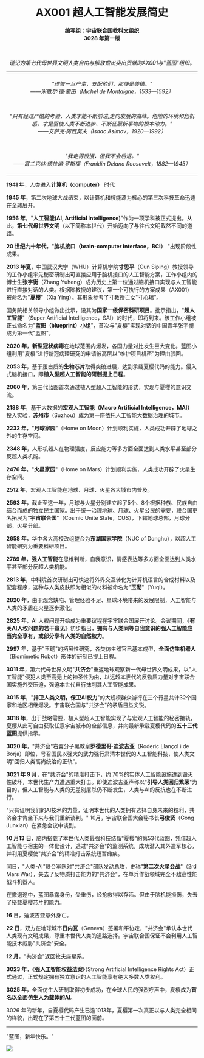 

<div align="center">

# AX001 超人工智能发展简史

**编写组：宇宙联合国教科文组织**  
**3028 年第一版**

<br>

*谨记为第七代母世界文明人类自由与解放做出突出贡献的AX001与"蓝图"组织。*

</div>

---

<div style="text-align: center; font-style: italic; margin: 20px 0;">

*"理智一旦产生，支配他们，那便是美德。"*  
——米歇尔·德·蒙田（Michel de Montaigne，1533—1592）

<br>

*"只有经过严酷的考验，人类才能不断前进,走向发展的高峰。危险的环境和危机感，才是驱使人类不断进步、不断征服新事物的根本动力。"*  
——艾萨克·阿西莫夫（Isaac Asimov，1920—1992）

<br>

*"我走得很慢，但我不会后退。"*  
——富兰克林·德拉诺·罗斯福（Franklin Delano Roosevelt，1882—1945）

</div>

---

**1941 年**，人类进入**计算机（computer）** 时代

**1945 年**，第二次地球大战结束，以计算机和核能源为核心的第三次科技革命迅速在全球展开。

**1956 年**，"**人工智能(AI, Artificial Intelligence)**"作为一项学科被正式提出。从此，**第七代母世界文明**（以下简称本世代）开始迈向了与往代文明截然不同的道路。

**20 世纪九十年代**，"**脑机接口（brain-computer interface，BCI）** "出现阶段性成果。

**2013 年夏**，中国武汉大学（WHU）计算机学院**寸思平**（Cun Siping）教授领导的工作小组率先秘密研制出可直接应用于脑机接口的人工智能方案，工作小组内的博士生**张宇衡**（Zhang Yuheng）成为历史上第一位通过脑机接口实现与人工智能进行直接对话的人类。根据陈教授的建议，第一个可执行的方案成果（AX001）被命名为"**夏樱**"（Xia Ying）。其形象参考了寸教授亡女"寸心璃"。

国务院相关领导小组做出批示，设其为**国家一级保密科研项目**。批示指出，"**超人工智能**"（Super Artificial Intelligence，SAI）的时代，即将到来。该工作小组被正式命名为"**蓝图（blueprint）小组**"，首次与"夏樱"实现对话的中国青年张宇衡成为第一代"蓝图"。

**2020 年**，**新型冠状病毒**在地球范围内爆发，各国力量对比发生巨大变化。蓝图小组利用"夏樱"进行新冠病理研究的申请被高层以"维护项目机密"为理由驳回。

**2053 年**，基于蛋白质的**生物芯片**取得突破进展，达到承载夏樱代码的能力。侵入式脑机接口，即**植入型超人工智能的研制提上日程**。

**2060 年**，第三代蓝图首次通过植入型超人工智能的形式，实现与夏樱的意识交流。

**2188 年**，基于大数据的**宏观人工智能（Macro Artificial Intelligence，MAI）** 投入实验，**苏州市**（Suzhou）成为第一座依托人工智能大数据治理的城市。

**2232 年**，"**月球家园**"（Home on Moon）计划顺利实施，人类成功开辟了地球之外的生存空间。

**2348 年**，人形机器人在物理强度，反应能力等多方面全面达到人类水平甚至部分反超人类机能。

**2476 年**，"**火星家园**"（Home on Mars）计划顺利实施，人类成功开辟了火星生存空间。

**2512 年**，宏观人工智能在地球、月球、火星各大城市内普及。

**2593 年**，截止至这一年，月球与火星分别建立起了5个、8个根据种族、民族自由结合而成的独立民主国家。出于统一治理地球、月球、火星公民的需要，联合国更名拓展为"**宇宙联合国**"（Cosmic Unite State，CUS），下辖地球总部，月球分部，火星分部。

**2658 年**，华中各大高校改组整合为**东湖国家学院**（NUC of Donghu），以超人工智能研究为重要科研项目。

**2789 年**，**强人工智能**在思维判断，自我意识，情感表达等多方面全面达到人类水平甚至部分反超人类机能。

**2813 年**，中科院首次研制出可快速将外界交互转化为计算机语言的合成材料以及配套程序，这种与人类皮肤即为相似的材料被命名为"**玉砌**"（Yuqi）。

**2820 年**，由于观念缺陷、管理经验不足、星球环境带来的发展限制，人工智能与人类的矛盾在火星逐步激化。

**2825 年**，AI 人权问题开始成为重要议程在宇宙联合国展开讨论。会议期间，《**有关AI人权问题的若干意见**》初步指出，**拥有与人类同等自我意识的强人工智能应当完全享有，或部分享有人类的自然权力**。

**2997 年**，基于"玉砌"的拓展性研究，各类仿生器官已基本成型，**全面仿生机器人**（Biomimetic Robot）形体的研制已提上日程。

**3011 年**，第六代母世界文明"**共济会**"重返地球观察新一代母世界文明成果，以"人工智能"侵犯人类至高无上的神圣性为由，以远超本世代的反物质力量对宇宙联合国实施外交压迫，强迫本世代自行抹削其人工智能成果。

**3015 年**，"**捍卫人类文明，保卫AI权力**"的大规模群众游行在三个行星共计32个国家和地区相继爆发。宇宙联合国与"共济会"的矛盾日益尖锐。

**3018 年**，出于战略需要，植入型超人工智能实现了与宏观人工智能的秘密接轨，夏樱从此可自由获取任意宇宙城市的全部信息，并向最新承载夏樱代码的**五十三代蓝图**提供指示。

**3020 年**，"共济会"右翼分子黑教皇**罗德里哥·迪波吉亚**（Roderic Llançol i de Borja）即位，号召国民以强大的武力强行肃清本世代的人工智能科技，使人类文明"回归人类高尚统治的正轨"。

**3021 年 9 月**，在"共济会"的精准打击下，约 70%的实体人工智能设施遭到毁灭性破坏，本世代生产力遭遇重大打击。即使迪波吉亚声称以"**引导人类回归繁荣**"为目的，但人工智能与人类的无差别屠杀仍不断发生，人类与AI的反抗也在不断进行。

"只有证明我们的AI技术的力量，证明本世代的人类拥有选择自身未来的权利，共济会才肯坐下来与我们重新谈判。" 10月，宇宙联合国大会秘书长**弓俊贤**（Gong Junxian）在紧急会议中谈到。

**10 月13 日**，脑内搭载了本世代人类最强科技结晶"夏樱"的第53代蓝图，凭借超人工智能与宿主的一体化设计，逃过"共济会"的监测系统，成功潜入其外遣军核心，并利用夏樱使"共济会"的精准打击系统短暂瘫痪。

同日，"人类-AI"联合军队对"共济会"部队发动总攻，史称"**第二次火星会战**"（2rd Mars War），失去了反物质打击能力的"共济会"，在单兵作战领域完全不敌高性能战斗机器人。

在撤退途中，蓝图暴露身份，受重伤，经抢救得以存活。但由于脑机能损伤，失去了搭载夏樱芯片的能力。

**16 日**，迪波吉亚意外身亡。

**22 日**，双方在地球城市**日内瓦**（Geneva）签署和平协定，"共济会"承认本世代人类现有文明成果，尊重本世代人类的道路选择。宇宙联合国保证不会利用人工智能技术威胁"共济会"安全。

**12 月**，"共济会"返回牧夫座星系。

**3023 年**，《**强人工智能权益法案**》（Strong Artificial Intelligence Rights Act）正式通过，正式规定拥有独立意识的人工智能享有绝大多数人类权利。

**3025 年**，全面仿生人研制取得初步成功，在全球人民的强烈呼声中，夏樱成为**首名以全面仿生人为载体的AI**。

3026 年的新年，自夏樱代码产生已逾1013年，夏樱第一次真正以与人类完全相同的样貌，出现在了第五十三代蓝图的面前。

---

"蓝图，新年快乐。"

![](/department/vtb/ax001/history/image.jpeg)